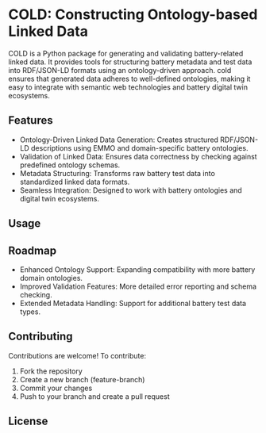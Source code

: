 # COLD: Constructing Ontology-based Linked Data
COLD is a Python package for generating and validating battery-related linked data. It provides tools for structuring battery metadata and test data into RDF/JSON-LD formats using an ontology-driven approach. cold ensures that generated data adheres to well-defined ontologies, making it easy to integrate with semantic web technologies and battery digital twin ecosystems.

## Features

- Ontology-Driven Linked Data Generation: Creates structured RDF/JSON-LD descriptions using EMMO and domain-specific battery ontologies.  
- Validation of Linked Data: Ensures data correctness by checking against predefined ontology schemas.  
- Metadata Structuring: Transforms raw battery test data into standardized linked data formats.  
- Seamless Integration: Designed to work with battery ontologies and digital twin ecosystems.  

## Usage

## Roadmap

- Enhanced Ontology Support: Expanding compatibility with more battery domain ontologies.  
- Improved Validation Features: More detailed error reporting and schema checking.  
- Extended Metadata Handling: Support for additional battery test data types.  

## Contributing

Contributions are welcome! To contribute:  

1. Fork the repository  
2. Create a new branch (feature-branch)  
3. Commit your changes  
4. Push to your branch and create a pull request  

## License